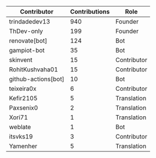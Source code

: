 | Contributor | Contributions | Role |
| ------------ | -------------- | ---- |
| trindadedev13 | 940 | Founder |
| ThDev-only | 199 | Founder |
| renovate[bot] | 124 | Bot |
| gampiot-bot | 35 | Bot |
| skinvent | 15 | Contributor |
| RohitKushvaha01 | 15 | Contributor |
| github-actions[bot] | 10 | Bot |
| teixeira0x | 6 | Contributor |
| Kefir2105 | 5 | Translation |
| Paxsenix0 | 2 | Translation |
| Xori71 | 1 | Translation |
| weblate | 1 | Bot |
| itsvks19 | 3 | Contributor |
| Yamenher | 5 | Translation |
